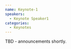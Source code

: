 ```yaml
---
name: Keynote-1
speakers:
  - Keynote Speaker1
categories:
  - Keynotes
---
```


TBD - announcements shortly.